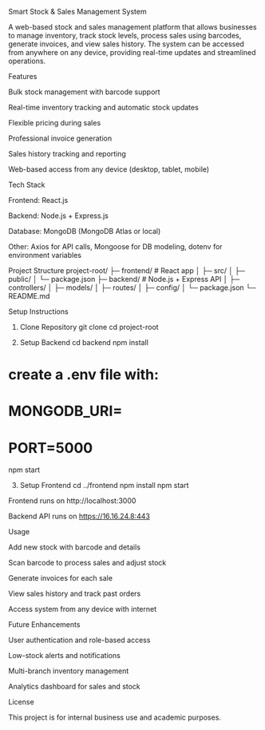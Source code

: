 Smart Stock & Sales Management System

A web-based stock and sales management platform that allows businesses to manage inventory, track stock levels, process sales using barcodes, generate invoices, and view sales history. The system can be accessed from anywhere on any device, providing real-time updates and streamlined operations.

Features

Bulk stock management with barcode support

Real-time inventory tracking and automatic stock updates

Flexible pricing during sales

Professional invoice generation

Sales history tracking and reporting

Web-based access from any device (desktop, tablet, mobile)

Tech Stack

Frontend: React.js

Backend: Node.js + Express.js

Database: MongoDB (MongoDB Atlas or local)

Other: Axios for API calls, Mongoose for DB modeling, dotenv for environment variables

Project Structure
project-root/
├─ frontend/        # React app
│   ├─ src/
│   ├─ public/
│   └─ package.json
├─ backend/         # Node.js + Express API
│   ├─ controllers/
│   ├─ models/
│   ├─ routes/
│   ├─ config/
│   └─ package.json
└─ README.md

Setup Instructions
1. Clone Repository
git clone <your-repo-url>
cd project-root

2. Setup Backend
cd backend
npm install
# create a .env file with:
# MONGODB_URI=<your-mongo-uri>
# PORT=5000
npm start

3. Setup Frontend
cd ../frontend
npm install
npm start


Frontend runs on http://localhost:3000

Backend API runs on https://16.16.24.8:443

Usage

Add new stock with barcode and details

Scan barcode to process sales and adjust stock

Generate invoices for each sale

View sales history and track past orders

Access system from any device with internet

Future Enhancements

User authentication and role-based access

Low-stock alerts and notifications

Multi-branch inventory management

Analytics dashboard for sales and stock

License

This project is for internal business use and academic purposes.
